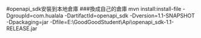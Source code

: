 #openapi_sdk安裝到本地倉庫
###換成自己的倉庫
mvn install:install-file -DgroupId=com.hualala -DartifactId=openapi_sdk -Dversion=1.1-SNAPSHOT -Dpackaging=jar -Dfile=E:\GoodGoodStudent\Api\openapi_sdk-1.1-RELEASE.jar